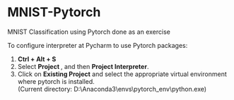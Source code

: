 # MNIST-Pytorch

MNIST Classification using Pytorch done as an exercise

To configure interpreter at Pycharm to use Pytorch packages:
1. **Ctrl + Alt + S**
2. Select **Project <Project Name>**, and then **Project Interpreter**.
3. Click on **Existing Project** and select the appropriate virtual environment where pytorch is installed.  
  (Current directory: D:\Anaconda3\envs\pytorch_env\python.exe)

